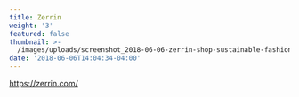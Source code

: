 ```yaml
---
title: Zerrin
weight: '3'
featured: false
thumbnail: >-
  /images/uploads/screenshot_2018-06-06-zerrin-shop-sustainable-fashion-and-skincare-singapore.jpg
date: '2018-06-06T14:04:34-04:00'
---
```

https://zerrin.com/
